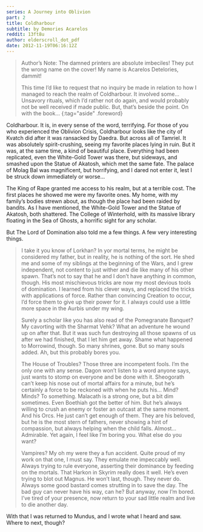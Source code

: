 ```yaml
---
series: A Journey into Oblivion
part: 2
title: Coldharbour
subtitle: by Demories Acarelos
reddit: 13ft8u
author: elderscroll_dot_pdf
date: 2012-11-19T06:16:12Z
---
```


> Author’s Note: The damned printers are absolute imbeciles! They put the wrong
> name on the cover! My name is Acarelos Detelories, dammit!
>
> This time I’d like to request that no inquiry be made in relation to how I
> managed to reach the realm of Coldharbour. It involved some… Unsavory rituals,
> which I’d rather not do again, and would probably not be well received if made
> public. But, that’s beside the point. On with the book…
{:tag="aside" .foreword}

Coldharbour. It is, in every sense of the word, terrifying. For those of you who
experienced the Oblivion Crisis, Coldharbour looks like the city of Kvatch did
after it was ransacked by Daedra. But across all of Tamriel. It was absolutely
spirit-crushing, seeing my favorite places lying in ruin. But it was, at the
same time, a kind of beautiful place. Everything had been replicated, even the
White-Gold Tower was there, but sideways, and smashed upon the Statue of
Akatosh, which met the same fate. The palace of Molag Bal was magnificent, but
horrifying, and I dared not enter it, lest I be struck down immediately or
worse…

The King of Rape granted me access to his realm, but at a terrible cost. The
first places he showed me were my favorite ones. My home, with my family’s
bodies strewn about, as though the place had been raided by bandits. As I have
mentioned, the White-Gold Tower and the Statue of Akatosh, both shattered. The
College of Winterhold, with its massive library floating in the Sea of Ghosts, a
horrific sight for any scholar.

But The Lord of Domination also told me a few things. A few very interesting
things.

> I take it you know of Lorkhan? In yor mortal terms, he might be considered my
> father, but in reality, he is nothing of the sort. He shed me and some of my
> siblings at the beginning of the Wars, and I grew independent, not content to
> just wither and die like many of his other spawn. That’s not to say that he
> and I don’t have anything in common, though. His most mischievous tricks are
> now my most devious tools of domination. I learned from his clever ways, and
> replaced the tricks with applications of force. Rather than convincing
> Creation to occur, I’d force them to give up their power for it. I always
> could use a little more space in the Aurbis under my wing.
>
> Surely a scholar like you has also read of the Pomegranate Banquet? My
> cavorting with the Sharmat Vehk? What an adventure he wound up on after that.
> But it was such fun destroying all those spawns of us after we had finished,
> that I let him get away. Shame what happened to Morrowind, though. So many
> shrines, gone. But so many souls added. Ah, but this probably bores you.
>
> The House of Troubles? Those three are incompetent fools. I’m the only one
> with any sense. Dagon won’t listen to a word anyone says, just wants to stomp
> on everyone and be done with it. Sheogorath can’t keep his nose out of mortal
> affairs for a minute, but he’s certainly a force to be reckoned with when he
> puts his… Mind? Minds? To something. Malacath is a strong one, but a bit dim
> sometimes. Even Boethiah got the better of him. But he’s always willing to
> crush an enemy or foster an outcast at the same moment. And his Orcs. He just
> can’t get enough of them. They are his beloved, but he is the most stern of
> fathers, never showing a hint of compassion, but always helping when the child
> falls. Almost… Admirable. Yet again, I feel like I’m boring you. What else do
> you want?
>
> Vampires? My oh my were they a fun accident. Quite proud of my work on that
> one, I must say. They emulate me impeccably well. Always trying to rule
> everyone, asserting their dominance by feeding on the mortals. That Harkon in
> Skyrim really does it well. He’s even trying to blot out Magnus. He won’t
> last, though. They never do. Always some good bastard comes strutting in to
> save the day. The bad guy can never have his way, can he? But anyway, now I’m
> bored. I’ve tired of your presence, now return to your sad little realm and
> live to die another day.

With that I was returned to Mundus, and I wrote what I heard and saw. Where to
next, though?
